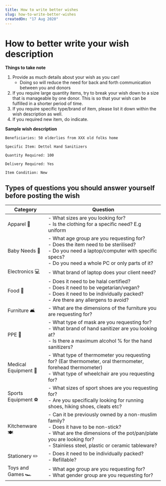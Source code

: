 ```yaml
---
title: How to write better wishes
slug: how-to-write-better-wishes
createdOn: "17 Aug 2020"
---
```

# How to better write your wish description

**Things to take note**
1. Provide as much details about your wish as you can! 
    - Doing so will reduce the need for back and forth communication between you and donors
2. If you require large quantity items, try to break your wish down to a size that is manageable by one donor. This is so that your wish can be fulfilled in a shorter period of time.
3. If you require specific type/brand of item, please list it down within the wish description as well.
4. If you required new item, do indicate. 

**Sample wish description**
```
Beneficiaries: 50 elderlies from XXX old folks home

Specific Item: Dettol Hand Sanitizers

Quantity Required: 100

Delivery Required: Yes

Item Condition: New
```


## Types of questions you should answer yourself before posting the wish 

| Category            | Question                                                                                              |
| ------------------- | ----------------------------------------------------------------------------------------------------- |
| Apparel 👕           | - What sizes are you looking for? <br> - Is the clothing for a specific need? E.g uniform            |
| Baby Needs 🍼        | - What age group are you requesting for? <br> - Does the item need to be sterilised? <br> - Do you need a laptop/computer with specific specs? <br> - Do you need a whole PC or only parts of it? |
| Electronics 💻       | - What brand of laptop does your client need? <br>                                                    |
| Food 🍚              | - Does it need to be halal certified? <br> - Does it need to be vegetarian/vegan? <br> - Does it need to be individually packed? <br> - Are there any allergens to avoid? |
| Furniture 🛋         | - What are the dimensions of the furniture you are requesting for?                                    |
| PPE 🧴               | - What type of mask are you requesting for? <br>- What brand of hand sanitizer are you looking at? <br> - Is there a maximum alcohol % for the hand sanitizers?   |
| Medical Equipment 🦽 | - What type of thermometer you requesting for? (Ear thermometer, oral thermometer, forehead thermometer) <br> - What type of wheelchair are you requesting for? |
| Sports Equipment ⚽️  | - What sizes of sport shoes are you requesting for? <br> - Are you specifically looking for running shoes, hiking shoes, cleats etc?                                             |
| Kitchenware 🍽       | - Can it be previously owned by a non-muslim family? <br> - Does it have to be non-stick? <br> - What are the dimensions of the pot/pan/plate you are looking for? <br> - Stainless steel, plastic or ceramic tableware?                                              |
| Stationery ✏️        | - Does it need to be individually packed? <br> - Refillable?                                                             |
| Toys and Games 🏎    | - What age group are you requesting for? <br> - What gender group are you requesting for? <br>        |

